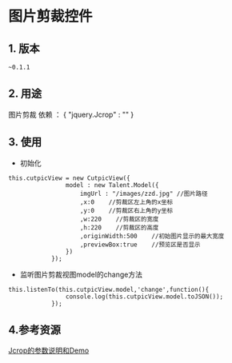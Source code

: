 # 图片剪裁控件

## 1. 版本
`~0.1.1` 

## 2. 用途
图片剪裁
依赖 ： {
		"jquery.Jcrop" : ""
	   }

## 3. 使用
* 初始化

````
this.cutpicView = new CutpicView({
				model : new Talent.Model({
					imgUrl : "/images/zzd.jpg" //图片路径
					,x:0    //剪裁区左上角的x坐标
					,y:0    //剪裁区右上角的y坐标
					,w:220    //剪裁区的宽度
					,h:220    //剪裁区的高度
					,originWidth:500    //初始图片显示的最大宽度
					,previewBox:true    //预览区是否显示
				})
			});
````

* 监听图片剪裁视图model的change方法


````                    
this.listenTo(this.cutpicView.model,'change',function(){
				console.log(this.cutpicView.model.toJSON());
			});
````



## 4.参考资源
[Jcrop的参数说明和Demo](http://code.ciaoca.com/jquery/jcrop/)
